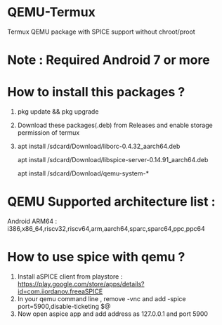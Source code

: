 # QEMU-Termux 
Termux QEMU package with SPICE support without chroot/proot

# Note : Required Android 7 or more

# How to install this packages ?

1) pkg update && pkg upgrade
2) Download these packages(.deb) from Releases and enable storage permission of termux
3) apt install /sdcard/Download/liborc-0.4.32_aarch64.deb
   
   apt install /sdcard/Download/libspice-server-0.14.91_aarch64.deb
   
   apt install /sdcard/Download/qemu-system-*

# QEMU Supported architecture list :
  Android ARM64 : i386,x86_64,riscv32,riscv64,arm,aarch64,sparc,sparc64,ppc,ppc64
 
# How to use spice with qemu ?
 1) Install aSPICE client from playstore :
  https://play.google.com/store/apps/details?id=com.iiordanov.freeaSPICE
 2) In your qemu command line , remove -vnc and add 
   -spice port=5900,disable-ticketing $@
 3) Now open aspice app and add address as 127.0.0.1 and port 5900
